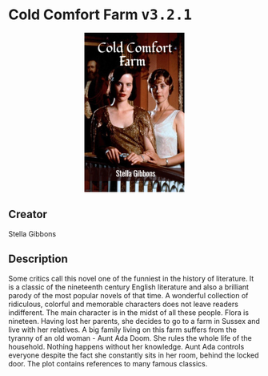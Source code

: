 
# Cold Comfort Farm <kbd>v3.2.1</kbd>

<center>
  <img src="./cover-1024.jpg"/>
</center>

## Creator
Stella Gibbons

## Description
Some critics call this novel one of the funniest in the history of literature. It is a classic of the nineteenth century English literature and also a brilliant parody of the most popular novels of that time. A wonderful collection of ridiculous, colorful and memorable characters does not leave readers indifferent. The main character is in the midst of all these people. Flora is nineteen. Having lost her parents, she decides to go to a farm in Sussex and live with her relatives. A big family living on this farm suffers from the tyranny of an old woman - Aunt Ada Doom. She rules the whole life of the household. Nothing happens without her knowledge. Aunt Ada controls everyone despite the fact she constantly sits in her room, behind the locked door. The plot contains references to many famous classics.
